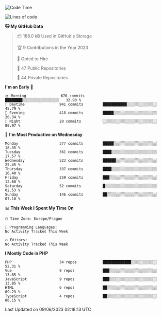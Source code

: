 <!--START_SECTION:waka-->
![Code Time](http://img.shields.io/badge/Code%20Time-1%2C583%20hrs%2058%20mins-blue)

![Lines of code](https://img.shields.io/badge/From%20Hello%20World%20I%27ve%20Written-736.2%20thousand%20lines%20of%20code-blue)

**🐱 My GitHub Data** 

> 📦 188.0 kB Used in GitHub's Storage 
 > 
> 🏆 9 Contributions in the Year 2023
 > 
> 💼 Opted to Hire
 > 
> 📜 47 Public Repositories 
 > 
> 🔑 44 Private Repositories 
 > 
**I'm an Early 🐤** 

```text
🌞 Morning                676 commits         ████████░░░░░░░░░░░░░░░░░   32.90 % 
🌆 Daytime                941 commits         ███████████░░░░░░░░░░░░░░   45.79 % 
🌃 Evening                418 commits         █████░░░░░░░░░░░░░░░░░░░░   20.34 % 
🌙 Night                  20 commits          ░░░░░░░░░░░░░░░░░░░░░░░░░   00.97 % 
```
📅 **I'm Most Productive on Wednesday** 

```text
Monday                   377 commits         █████░░░░░░░░░░░░░░░░░░░░   18.35 % 
Tuesday                  361 commits         ████░░░░░░░░░░░░░░░░░░░░░   17.57 % 
Wednesday                523 commits         ██████░░░░░░░░░░░░░░░░░░░   25.45 % 
Thursday                 337 commits         ████░░░░░░░░░░░░░░░░░░░░░   16.40 % 
Friday                   259 commits         ███░░░░░░░░░░░░░░░░░░░░░░   12.60 % 
Saturday                 52 commits          █░░░░░░░░░░░░░░░░░░░░░░░░   02.53 % 
Sunday                   146 commits         ██░░░░░░░░░░░░░░░░░░░░░░░   07.10 % 
```


📊 **This Week I Spent My Time On** 

```text
🕑︎ Time Zone: Europe/Prague

💬 Programming Languages: 
No Activity Tracked This Week

🔥 Editors: 
No Activity Tracked This Week
```

**I Mostly Code in PHP** 

```text
PHP                      34 repos            █████████████░░░░░░░░░░░░   52.31 % 
Vue                      9 repos             ███░░░░░░░░░░░░░░░░░░░░░░   13.85 % 
JavaScript               9 repos             ███░░░░░░░░░░░░░░░░░░░░░░   13.85 % 
HTML                     6 repos             ██░░░░░░░░░░░░░░░░░░░░░░░   09.23 % 
TypeScript               4 repos             ██░░░░░░░░░░░░░░░░░░░░░░░   06.15 % 
```




 Last Updated on 09/06/2023 02:18:13 UTC
<!--END_SECTION:waka-->
<!--
**AlexKratky/AlexKratky** is a ✨ _special_ ✨ repository because its `README.md` (this file) appears on your GitHub profile.

Here are some ideas to get you started:

- 🔭 I’m currently working on ...
- 🌱 I’m currently learning ...
- 👯 I’m looking to collaborate on ...
- 🤔 I’m looking for help with ...
- 💬 Ask me about ...
- 📫 How to reach me: ...
- 😄 Pronouns: ...
- ⚡ Fun fact: ...
-->
